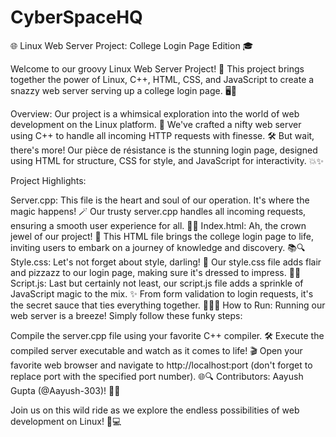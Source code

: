 # CyberSpaceHQ

🌐 Linux Web Server Project: College Login Page Edition 🎓

Welcome to our groovy Linux Web Server Project! 🚀 This project brings together the power of Linux, C++, HTML, CSS, and JavaScript to create a snazzy web server serving up a college login page. 🖥️💼

Overview:
Our project is a whimsical exploration into the world of web development on the Linux platform. 🐧 We've crafted a nifty web server using C++ to handle all incoming HTTP requests with finesse. 🛠️ But wait, there's more! Our pièce de résistance is the stunning login page, designed using HTML for structure, CSS for style, and JavaScript for interactivity. 💥✨

Project Highlights:

Server.cpp: This file is the heart and soul of our operation. It's where the magic happens! 🪄 Our trusty server.cpp handles all incoming requests, ensuring a smooth user experience for all. 🤹‍♂️
Index.html: Ah, the crown jewel of our project! 🏰 This HTML file brings the college login page to life, inviting users to embark on a journey of knowledge and discovery. 📚🔍
Style.css: Let's not forget about style, darling! 💃 Our style.css file adds flair and pizzazz to our login page, making sure it's dressed to impress. 👗👠
Script.js: Last but certainly not least, our script.js file adds a sprinkle of JavaScript magic to the mix. ✨ From form validation to login requests, it's the secret sauce that ties everything together. 🧙‍♂️🔮
How to Run:
Running our web server is a breeze! Simply follow these funky steps:

Compile the server.cpp file using your favorite C++ compiler. 🛠️
Execute the compiled server executable and watch as it comes to life! 🎬
Open your favorite web browser and navigate to http://localhost:port (don't forget to replace port with the specified port number). 🌐🔍
Contributors:
Aayush Gupta (@Aayush-303)! 🎉👏


Join us on this wild ride as we explore the endless possibilities of web development on Linux! 🎢💻
